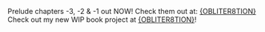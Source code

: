 Prelude chapters -3, -2 & -1 out NOW! Check them out at: [{OBLITER8TION}](/obliter8tion.html)
Check out my new WIP book project at [{OBLITER8TION}](/obliter8tion.html)!